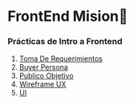 # FrontEnd Mision🚀

### Prácticas de Intro a Frontend

1. [Toma De Requerimientos](https://docs.google.com/document/d/1kH-V9tqA8SEKU9FnPHyMcirwkRE4b_Qq8WHQYg8DCeg/edit?usp=sharing)
2. [Buyer Persona]()
3. [Publico Objetivo](https://miro.com/app/board/uXjVOIY7TrM=/?invite_link_id=114966157778)
4. [Wireframe UX](https://github.com/SrKarol/LaunchX-Frontend/blob/Personal/INTRO/Wireframe.md)
5. [UI](https://github.com/SrKarol/LaunchX-Frontend/blob/Personal/INTRO/UI.md)

